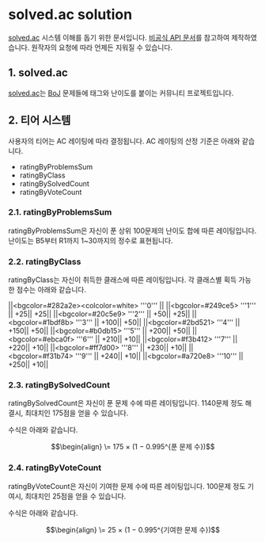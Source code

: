 # solved.ac solution
[solved.ac](https://solved.ac) 시스템 이해를 돕기 위한 문서입니다.
[비공식 API 문서](https://solvedac.github.io/unofficial-documentation/#/)를 참고하여 제작하였습니다.
원작자의 요청에 따라 언제든 지워질 수 있습니다.

## 1. solved.ac
[solved.ac](https://solved.ac)는 [BoJ](https://acmicpc.net) 문제들에 태그와 난이도를 붙이는 커뮤니티 프로젝트입니다.

## 2. 티어 시스템
사용자의 티어는 AC 레이팅에 따라 결정됩니다.
AC 레이팅의 산정 기준은 아래와 같습니다.

- ratingByProblemsSum
- ratingByClass
- ratingBySolvedCount
- ratingByVoteCount

### 2.1. ratingByProblemsSum
ratingByProblemsSum은 자신이 푼 상위 100문제의 난이도 합에 따른 레이팅입니다.
난이도는 B5부터 R1까지 1~30까지의 정수로 표현됩니다.

### 2.2. ratingByClass
ratingByClass는 자신이 취득한 클래스에 따른 레이팅입니다.
각 클래스별 획득 가능한 점수는 아래와 같습니다.

||<bgcolor=#282a2e><colcolor=white> '''0''' ||
||<bgcolor=#249ce5> '''1''' || +25|| +25|| 
||<bgcolor=#20c5e9> '''2''' || +50|| +25|| 
||<bgcolor=#1bdf8b> '''3''' || +100|| +50||
||<bgcolor=#2bd521> '''4''' || +150|| +50||
||<bgcolor=#b0db15> '''5''' || +200|| +50||
||<bgcolor=#ebca0f> '''6''' || +210|| +10||
||<bgcolor=#f3b412> '''7''' || +220|| +10||
||<bgcolor=#ff7d00> '''8''' || +230|| +10||
||<bgcolor=#f31b74> '''9''' || +240|| +10|| 
||<bgcolor=#a720e8> '''10''' || +250|| +10||

### 2.3. ratingBySolvedCount
ratingBySolvedCount은 자신이 푼 문제 수에 따른 레이팅입니다.
1140문제 정도 해결시, 최대치인 175점을 얻을 수 있습니다.

수식은 아래와 같습니다.
```math
\begin{align}
\= 175 × (1 − 0.995^{푼 문제 수})
```

### 2.4. ratingByVoteCount
ratingByVoteCount은 자신이 기여한 문제 수에 따른 레이팅입니다.
100문제 정도 기여시, 최대치인 25점을 얻을 수 있습니다.

수식은 아래와 같습니다.
```math
\begin{align}
\= 25 × (1 − 0.995^{기여한 문제 수})
```